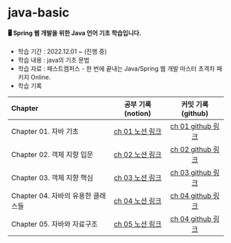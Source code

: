 # java-basic
#### 🖥️ Spring 웹 개발을 위한 Java 언어 기초 학습입니다.
- 학습 기간 : 2022.12.01 ~ (진행 중)
- 학습 내용 : java의 기초 문법
- 학습 자료 : 패스트캠퍼스 - 한 번에 끝내는 Java/Spring 웹 개발 마스터 초격차 패키지 Online.
- 학습 기록

|Chapter|공부 기록(notion)|커밋 기록(github)|
|:---|:---:|:---:|
|Chapter 01. 자바 기초|[ch 01 노션 링크](https://gabang2.notion.site/CH-01-e6add8af19824e489bdc8d9626decd4d)|[ch 01 github 링크](https://github.com/gabang2/2022-java-basic-study/tree/main/Chapter01)|
|Chapter 02. 객체 지향 입문|[ch 02 노션 링크](https://gabang2.notion.site/CH-02-7c746b03f4d643e599dbc096cacbdbd1)|[ch 02 github 링크](https://github.com/gabang2/2022-java-basic-study/tree/main/Chapter02)|
|Chapter 03. 객체 지향 핵심|[ch 03 노션 링크](https://gabang2.notion.site/CH-03-073fe4e25fbb4483841628f3bc1710ed)|[ch 03 github 링크](https://github.com/gabang2/2022-java-basic-study/tree/main/Chapter03)|
|Chapter 04. 자바의 유용한 클래스들|[ch 04 노션 링크](https://gabang2.notion.site/CH-04-e515c1c52fd948efbbfb0c43fe0b152f)|[ch 04 github 링크](https://github.com/gabang2/2022-java-basic-study/tree/main/Chapter04)|
|Chapter 05. 자바와 자료구조|[ch 05 노션 링크](https://gabang2.notion.site/CH-05-480612dd8f2844619a821cd1baefb0ee)|[ch 04 github 링크](https://github.com/gabang2/2022-java-basic-study/tree/main/Chapter05)|

